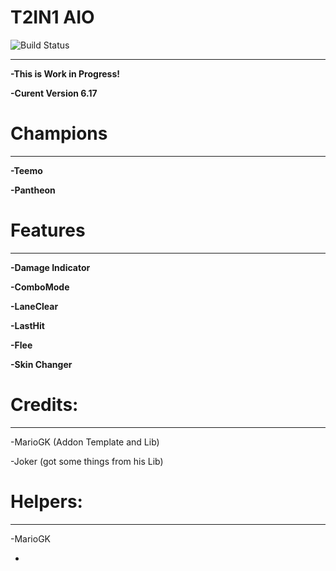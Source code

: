 # T2IN1 AIO

![Build Status](https://camo.githubusercontent.com/cfcaf3a99103d61f387761e5fc445d9ba0203b01/68747470733a2f2f7472617669732d63692e6f72672f6477796c2f657374612e7376673f6272616e63683d6d6173746572?branch=master)

___
**-This is Work in Progress!**

**-Curent Version 6.17**


# Champions
___

**-Teemo**

**-Pantheon**


# Features
___

**-Damage Indicator**

**-ComboMode**

**-LaneClear**

**-LastHit**

**-Flee**

**-Skin Changer**


# Credits:
___

-MarioGK (Addon Template and Lib)

-Joker (got some things from his Lib)


# Helpers:
___

-MarioGK

-
